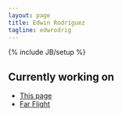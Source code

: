 ```yaml
---
layout: page
title: Edwin Rodríguez
tagline: edwrodrig
---
```

{% include JB/setup %}

## Currently working on

  - [This page](http://edwrodrig.github.io/)
  - [Far Flight](http://edwrodrig.github.io/farflight)
    



